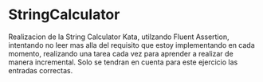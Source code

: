 # StringCalculator
Realizacion de la String Calculator Kata, utilzando Fluent Assertion, intentando no leer mas alla del requisito que estoy implementando en cada momento, realizando una tarea cada vez para aprender a realizar de manera incremental. Solo se tendran en cuenta para este ejercicio las entradas correctas.
